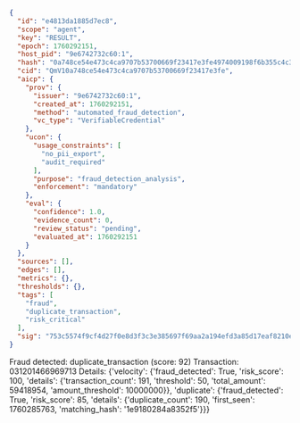 ```json
{
  "id": "e4813da1885d7ec8",
  "scope": "agent",
  "key": "RESULT",
  "epoch": 1760292151,
  "host_pid": "9e6742732c60:1",
  "hash": "0a748ce54e473c4ca9707b53700669f23417e3fe4974009198f6b355c4c3820c",
  "cid": "QmV10a748ce54e473c4ca9707b53700669f23417e3fe",
  "aicp": {
    "prov": {
      "issuer": "9e6742732c60:1",
      "created_at": 1760292151,
      "method": "automated_fraud_detection",
      "vc_type": "VerifiableCredential"
    },
    "ucon": {
      "usage_constraints": [
        "no_pii_export",
        "audit_required"
      ],
      "purpose": "fraud_detection_analysis",
      "enforcement": "mandatory"
    },
    "eval": {
      "confidence": 1.0,
      "evidence_count": 0,
      "review_status": "pending",
      "evaluated_at": 1760292151
    }
  },
  "sources": [],
  "edges": [],
  "metrics": {},
  "thresholds": {},
  "tags": [
    "fraud",
    "duplicate_transaction",
    "risk_critical"
  ],
  "sig": "753c5574f9cf4d27f0e8d3f3c3e385697f69aa2a194efd3a85d17eaf8210efc7"
}
```

Fraud detected: duplicate_transaction (score: 92)
Transaction: 031201466969713
Details: {'velocity': {'fraud_detected': True, 'risk_score': 100, 'details': {'transaction_count': 191, 'threshold': 50, 'total_amount': 59418954, 'amount_threshold': 10000000}}, 'duplicate': {'fraud_detected': True, 'risk_score': 85, 'details': {'duplicate_count': 190, 'first_seen': 1760285763, 'matching_hash': '1e9180284a8352f5'}}}